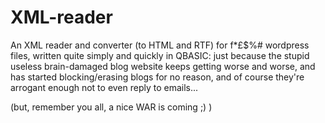 # XML-reader
An XML reader and converter (to HTML and RTF) for f*£$%# wordpress files, written quite simply and quickly in QBASIC: just because the stupid useless brain-damaged blog website keeps getting worse and worse, and has started blocking/erasing blogs for no reason, and of course they're arrogant enough not to even reply to emails...

(but, remember you all, a nice WAR is coming ;) )
